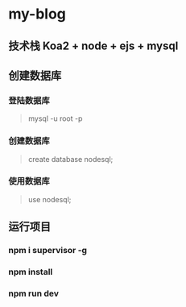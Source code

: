 # my-blog

## 技术栈 Koa2 + node + ejs + mysql

## 创建数据库

### 登陆数据库

> mysql -u root -p

### 创建数据库

> create database nodesql;

### 使用数据库

> use nodesql;

## 运行项目

### npm i supervisor -g

### npm install

### npm run dev

